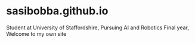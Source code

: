 # sasibobba.github.io
Student at University of Staffordshire,
Pursuing AI and Robotics Final year,
Welcome to my own site
